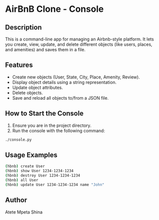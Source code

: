 # AirBnB Clone - Console

## Description

This is a command-line app for managing an Airbnb-style platform. It lets you create, view, update, and delete different objects (like users, places, and amenities) and saves them in a file.

## Features

* Create new objects (User, State, City, Place, Amenity, Review).
* Display object details using a string representation.
* Update object attributes.
* Delete objects.
* Save and reload all objects to/from a JSON file.

## How to Start the Console

1. Ensure you are in the project directory.
2. Run the console with the following command:

```bash
./console.py
```

## Usage Examples

```bash
(hbnb) create User
(hbnb) show User 1234-1234-1234
(hbnb) destroy User 1234-1234-1234
(hbnb) all User
(hbnb) update User 1234-1234-1234 name "John"
```


## Author

Atete Mpeta Shina
